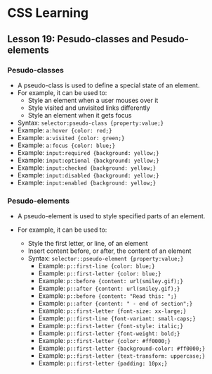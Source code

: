 # CSS Learning  
## Lesson 19: Pesudo-classes and Pesudo-elements

### Pesudo-classes
- A pseudo-class is used to define a special state of an element.
- For example, it can be used to:
  - Style an element when a user mouses over it
  - Style visited and unvisited links differently
  - Style an element when it gets focus
- Syntax: `selector:pseudo-class {property:value;}`
- Example: `a:hover {color: red;}`
- Example: `a:visited {color: green;}`
- Example: `a:focus {color: blue;}`
- Example: `input:required {background: yellow;}`
- Example: `input:optional {background: yellow;}`
- Example: `input:checked {background: yellow;}`
- Example: `input:disabled {background: yellow;}`
- Example: `input:enabled {background: yellow;}`


### Pesudo-elements
- A pseudo-element is used to style specified parts of an element.

- For example, it can be used to:
  - Style the first letter, or line, of an element
  - Insert content before, or after, the content of an element
  - Syntax: `selector::pseudo-element {property:value;}`
    - Example: `p::first-line {color: blue;}`
    - Example: `p::first-letter {color: blue;}`
    - Example: `p::before {content: url(smiley.gif);}`
    - Example: `p::after {content: url(smiley.gif);}`
    - Example: `p::before {content: "Read this: ";}`
    - Example: `p::after {content: " - end of section";}`
    - Example: `p::first-letter {font-size: xx-large;}`
    - Example: `p::first-line {font-variant: small-caps;}`
    - Example: `p::first-letter {font-style: italic;}`
    - Example: `p::first-letter {font-weight: bold;}`
    - Example: `p::first-letter {color: #ff0000;}`
    - Example: `p::first-letter {background-color: #ff0000;}`
    - Example: `p::first-letter {text-transform: uppercase;}`
    - Example: `p::first-letter {padding: 10px;}`
